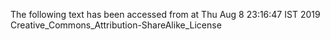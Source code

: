 The following text has been accessed from at Thu Aug 8 23:16:47 IST 2019
Creative_Commons_Attribution-ShareAlike_License
